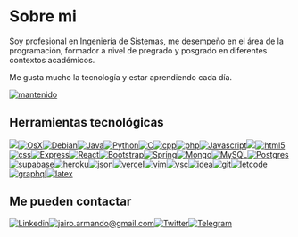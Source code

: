 # Sobre mi 

Soy profesional en Ingeniería de Sistemas, me desempeño en el área de la programación, formador a nivel de pregrado y posgrado en diferentes contextos académicos.

Me gusta mucho la tecnología y estar aprendiendo cada día.

[![mantenido](https://img.shields.io/badge/Maintained%3F-no-red.svg)](#)

## Herramientas tecnológicas

[![](https://img.shields.io/badge/mac%20os-000000?style=for-the-badge&logo=apple&logoColor=white)](#)[![OsX](https://img.shields.io/badge/Linux-FCC624?style=for-the-badge&logo=linux&logoColor=black)](#)[![Debian](https://img.shields.io/badge/Debian-A81D33?style=for-the-badge&logo=debian&logoColor=white)](#)[![Java](https://img.shields.io/badge/Java-ED8B00?style=for-the-badge&logo=openjdk&logoColor=white)](#)[![Python](https://img.shields.io/badge/Python-14354C?style=for-the-badge&logo=python&logoColor=white)](#)[![C](https://img.shields.io/badge/C-00599C?style=for-the-badge&logo=c&logoColor=white)](#)[![cpp](https://img.shields.io/badge/C%2B%2B-00599C?style=for-the-badge&logo=c%2B%2B&logoColor=orange)](#)[![php](https://img.shields.io/badge/PHP-777BB4?style=for-the-badge&logo=php&logoColor=white)](#)[![Javascript](https://img.shields.io/badge/JavaScript-323330?style=for-the-badge&logo=javascript&logoColor=F7DF1E)](#)[![](https://img.shields.io/badge/Node.js-43853D?style=for-the-badge&logo=node.js&logoColor=white)](#)[![html5](https://img.shields.io/badge/HTML5-E34F26?style=for-the-badge&logo=html5&logoColor=whit)](#)[![css](https://img.shields.io/badge/CSS3-1572B6?style=for-the-badge&logo=css3&logoColor=white)](#)[![Express](https://img.shields.io/badge/Express.js-404D59?style=for-the-badge)](#)[![React](https://img.shields.io/badge/React-20232A?style=for-the-badge&logo=react&logoColor=61DAFB)](#)[![Bootstrap](https://img.shields.io/badge/Bootstrap-563D7C?style=for-the-badge&logo=bootstrap&logoColor=white)](#)[![Spring](https://img.shields.io/badge/Spring-6DB33F?style=for-the-badge&logo=spring&logoColor=white)](#)[![Mongo](https://img.shields.io/badge/MongoDB-4EA94B?style=for-the-badge&logo=mongodb&logoColor=white)](#)[![MySQL](https://img.shields.io/badge/MySQL-00000F?style=for-the-badge&logo=mysql&logoColor=white)](#)[![Postgres](https://img.shields.io/badge/PostgreSQL-316192?style=for-the-badge&logo=postgresql&logoColor=white)](#)[![supabase](https://img.shields.io/badge/Supabase-3ECF8E?style=for-the-badge&logo=supabase&logoColor=white)](https://supabase.com/)[![heroku](https://img.shields.io/badge/Heroku-430098?style=for-the-badge&logo=heroku&logoColor=white)](#)[![json](https://img.shields.io/badge/json%20web%20tokens-323330?style=for-the-badge&logo=json-web-tokens&logoColor=pink)](#)[![vercel](https://img.shields.io/badge/Vercel-000000?style=for-the-badge&logo=vercel&logoColor=white)](#)[![vim](https://img.shields.io/badge/VIM-%2311AB00.svg?&style=for-the-badge&logo=vim&logoColor=white)](#)[![vsc](https://img.shields.io/badge/Visual_Studio_Code-0078D4?style=for-the-badge&logo=visual%20studio%20code&logoColor=white)](#)[![idea](https://img.shields.io/badge/IntelliJ_IDEA-000000.svg?style=for-the-badge&logo=intellij-idea&logoColor=white)](#)[![git](https://img.shields.io/badge/GIT-E44C30?style=for-the-badge&logo=git&logoColor=white)](#)[![letcode](https://img.shields.io/badge/LeetCode-000000?style=for-the-badge&logo=LeetCode&logoColor=#d16c06)](https://leetcode.com/)[![graphql](https://img.shields.io/badge/-GraphQL-E10098?style=for-the-badge&logo=graphql&logoColor=white)](https://graphql.org/)[![latex](https://img.shields.io/badge/latex-%23008080.svg?style=for-the-badge&logo=latex&logoColor=white)](#)

## Me pueden contactar

[![Linkedin](https://img.shields.io/badge/LinkedIn-0077B5?style=for-the-badge&logo=linkedin&logoColor=white)](https://www.linkedin.com/in/jairo-riaño-09b33a20a/)[![jairo.armando@gmail.com](https://img.shields.io/badge/Gmail-D14836?style=for-the-badge&logo=gmail&logoColor=white)](mailto:jairo.armando@gmail.com)[![Twitter](https://img.shields.io/badge/Twitter-1DA1F2?style=for-the-badge&logo=twitter&logoColor=white)](https://twitter.com/RHJairoA)[![Telegram](https://img.shields.io/badge/Telegram-2CA5E0?style=for-the-badge&logo=telegram&logoColor=white)](https://t.me/JairoARH)